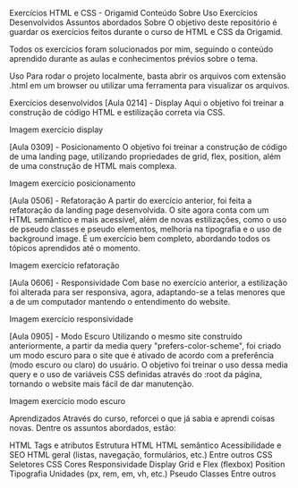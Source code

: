 Exercícios HTML e CSS - Origamid
Conteúdo
Sobre
Uso
Exercícios Desenvolvidos
Assuntos abordados
Sobre
O objetivo deste repositório é guardar os exercícios feitos durante o curso de HTML e CSS da Origamid.

Todos os exercícios foram solucionados por mim, seguindo o conteúdo aprendido durante as aulas e conhecimentos prévios sobre o tema.

Uso
Para rodar o projeto localmente, basta abrir os arquivos com extensão .html em um browser ou utilizar uma ferramenta para visualizar os arquivos.

Exercícios desenvolvidos
[Aula 0214] - Display Aqui o objetivo foi treinar a construção de código HTML e estilização correta via CSS.

Imagem exercício display

[Aula 0309] - Posicionamento O objetivo foi treinar a construção de código de uma landing page, utilizando propriedades de grid, flex, position, além de uma construção de HTML mais complexa.

Imagem exercício posicionamento

[Aula 0506] - Refatoração A partir do exercício anterior, foi feita a refatoração da landing page desenvolvida. O site agora conta com um HTML semântico e mais acessível, além de novas estilizações, como o uso de pseudo classes e pseudo elementos, melhoria na tipografia e o uso de background image. É um exercício bem completo, abordando todos os tópicos aprendidos até o momento.

Imagem exercício refatoração

[Aula 0606] - Responsividade Com base no exercício anterior, a estilização foi alterada para ser responsiva, agora, adaptando-se a telas menores que a de um computador mantendo o entendimento do website.

Imagem exercício responsividade

[Aula 0905] - Modo Escuro Utilizando o mesmo site construído anteriormente, a partir da media query "prefers-color-scheme", foi criado um modo escuro para o site que é ativado de acordo com a preferência (modo escuro ou claro) do usuário. O objetivo foi treinar o uso dessa media query e o uso de variáveis CSS definidas através do :root da página, tornando o website mais fácil de dar manutenção.

Imagem exercício modo escuro

Aprendizados
Através do curso, reforcei o que já sabia e aprendi coisas novas. Dentre os assuntos abordados, estão:

HTML
Tags e atributos
Estrutura HTML
HTML semântico
Acessibilidade e SEO
HTML geral (listas, navegação, formulários, etc.)
Entre outros
CSS
Seletores CSS
Cores
Responsividade
Display Grid e Flex (flexbox)
Position
Tipografia
Unidades (px, rem, em, vh, etc.)
Pseudo Classes
Entre outros
